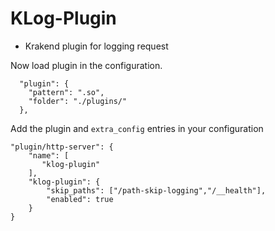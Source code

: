 # KLog-Plugin
 - Krakend plugin for logging request

Now load plugin in the configuration.

```
  "plugin": {
    "pattern": ".so",
    "folder": "./plugins/"
  },
```
Add the plugin and `extra_config` entries in your configuration
```
"plugin/http-server": {
    "name": [
       "klog-plugin"
    ],
    "klog-plugin": {
        "skip_paths": ["/path-skip-logging","/__health"],
        "enabled": true
    }
}
```